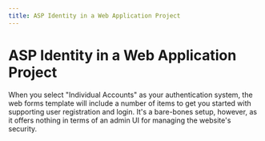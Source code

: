 ```yaml
---
title: ASP Identity in a Web Application Project
---
```

# ASP Identity in a Web Application Project

When you select "Individual Accounts" as your authentication system, the web forms template will include a number of items to get you started with supporting user registration and login. It's a bare-bones setup, however, as it offers nothing in terms of an admin UI for managing the website's security.

